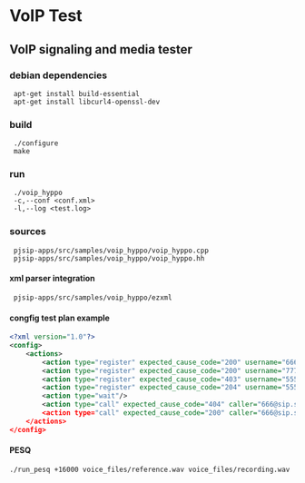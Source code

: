 # VoIP Test

## VoIP signaling and media tester

### debian dependencies
```
 apt-get install build-essential
 apt-get install libcurl4-openssl-dev
```
### build
```
 ./configure
 make
```
### run
```
 ./voip_hyppo
 -c,--conf <conf.xml> 
 -l,--log <test.log>
```
### sources
```
 pjsip-apps/src/samples/voip_hyppo/voip_hyppo.cpp
 pjsip-apps/src/samples/voip_hyppo/voip_hyppo.hh
```

#### xml parser integration
```
 pjsip-apps/src/samples/voip_hyppo/ezxml
```

#### congfig test plan example
```xml
<?xml version="1.0"?>
<config>
	<actions>
		<action type="register" expected_cause_code="200" username="666" password="DNV9J1xUU" registrar="sip.server.net"/>
		<action type="register" expected_cause_code="200" username="777" password="SMOF0qFRA" registrar="sip.server.net"/>
		<action type="register" expected_cause_code="403" username="555" password="SMOF0qFRA" registrar="sip.server.net"/>
		<action type="register" expected_cause_code="204" username="555" password="SMOF0qFRA" registrar="sip.server.net"/>
		<action type="wait"/>
		<action type="call" expected_cause_code="404" caller="666@sip.server.net" callee="555@sip.server.net" duration=10/>
		<action type="call" expected_cause_code="200" caller="666@sip.server.net" callee="777@sip.server.net" duration=10/>
	</actions>
</config>
```

#### PESQ
```
./run_pesq +16000 voice_files/reference.wav voice_files/recording.wav
```
